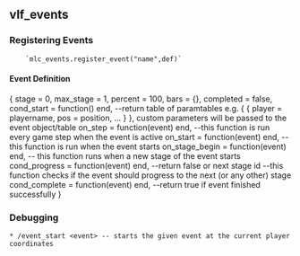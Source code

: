 ## vlf_events
### Registering Events
		`mlc_events.register_event("name",def)`

#### Event Definition
 {
	stage = 0,
	max_stage = 1,
	percent = 100,
	bars = {},
	completed = false,
	cond_start = function() end,
		--return table of paramtables e.g. { { player = playername, pos = position, ... } }, custom parameters will be passed to the event object/table
	on_step = function(event) end,
		--this function is run every game step when the event is active
	on_start = function(event) end,
		-- this function is run when the event starts
	on_stage_begin = function(event) end,
		-- this function runs when a new stage of the event starts
	cond_progress = function(event) end, --return false or next stage id
		--this function checks if the event should progress to the next (or any other) stage
	cond_complete = function(event) end,
		--return true if event finished successfully
}

### Debugging
	* /event_start <event> -- starts the given event at the current player coordinates
